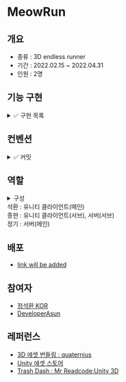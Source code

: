 # MeowRun
## 개요
- 종류 : 3D endless runner 
- 기간 : 2022.02.15 ~ 2022.04.31
- 인원 : 2명

## 기능 구현
<details>
<summary>✅ 구현 목록</summary>

1. 플레이어 애니메이션
1. 플레이어 움직임
1. 맵 디자인
1. 타이틀 씬
</details>

## 컨벤션
<details>
<summary>✅ 커밋</summary>

1. feat : 기능 개발 및 추가
1. bug : 버그 수정
1. docs : 리드미 등 문서 작성
1. chore : 에셋 업로드, 세팅, 메타 파일 등 그 외 파일 수정
1. refactor : 기존 코드 개선
1. test : 테스트 코드 작성
</details>

## 역할
<details>
<summary>구성<summary>

<div>
석환 : 유니티 클라이언트(메인)
</div>
<div>
종현 : 유니티 클라이언트(서브), 서버(서브)
</div>
<div>
정기 : 서버(메인)
</div>
</details>

## 배포 
- [link will be added]()

## 참여자
- [정석환 KOR](https://github.com/jshhhhh)
- [DeveloperAsun](https://github.com/developerasun)

## 레퍼런스 
- [3D 에셋 번들링 : quaternius](https://www.patreon.com/quaternius)
- [Unity 에셋 스토어](https://assetstore.unity.com/)
- [Trash Dash : Mr Readcode:Unity 3D](https://youtu.be/vxCSpTwI9PM)

